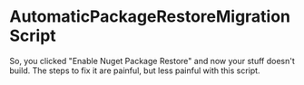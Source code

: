 AutomaticPackageRestoreMigrationScript
======================================

So, you clicked "Enable Nuget Package Restore" and now your stuff doesn't build. The steps to fix it are painful, but less painful with this script. 
